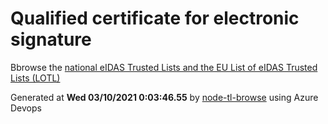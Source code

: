 # Qualified certificate for electronic signature 
 Bbrowse the [national eIDAS Trusted Lists and the EU List of eIDAS Trusted Lists (LOTL)](https://webgate.ec.europa.eu/tl-browser/#/) 
 
 
Generated at **Wed 03/10/2021  0:03:46.55** by [node-tl-browse](https://github.com/ymedlop/node-tl-browser) using Azure Devops 
